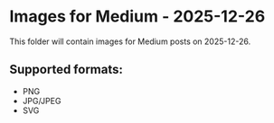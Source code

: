# Images for Medium - 2025-12-26

This folder will contain images for Medium posts on 2025-12-26.

## Supported formats:
- PNG
- JPG/JPEG
- SVG
